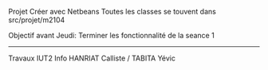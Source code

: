 Projet Créer avec Netbeans
Toutes les classes se touvent dans src/projet/m2104

Objectif avant Jeudi:
Terminer les fonctionnalité de la seance 1

---------------
Travaux IUT2 Info
HANRIAT Calliste / TABITA Yévic
